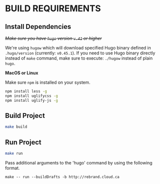 BUILD REQUIREMENTS
==================

Install Dependencies
--------------------

*~~Make sure you have `hugo` version `v.41` or higher~~*

We're using `hugow` which will download specified Hugo binary defined in `.hugo/version`
(currently: `v0.45.1`). If you need to use Hugo binary directly instead of `make` command,
make sure to execute: `./hugow` instead of plain `hugo`.

**MacOS or Linux**

Make sure `npm` is installed on your system.

```bash
npm install less -g
npm install uglifycss -g
npm install uglify-js -g
```

Build Project
-------------

```bash
make build
```

Run Project
-----------

```bash
make run
```

Pass additional arguments to the 'hugo' command by using the following format.
```
make -- run --buildDrafts -b http://rebrand.cloud.ca
```
